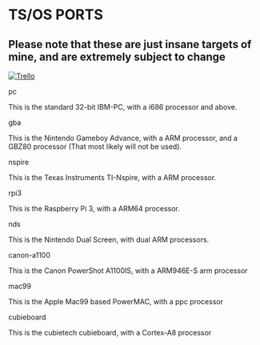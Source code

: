 # TS/OS PORTS

## Please note that these are just insane targets of mine, and are extremely subject to change

[![Trello](https://trello.com/favicon.ico)](https://trello.com/b/tjOwxujy/ts-os-port-status)

pc

This is the standard 32-bit IBM-PC, with a i686 processor and above.

gba

This is the Nintendo Gameboy Advance, with a ARM processor, and a GBZ80 processor (That most likely will not be used).

nspire

This is the Texas Instruments TI-Nspire, with a ARM processor.

rpi3

This is the Raspberry Pi 3, with a ARM64 processor.

nds

This is the Nintendo Dual Screen, with dual ARM processors.

canon-a1100

This is the Canon PowerShot A1100IS, with a ARM946E-S arm processor

mac99

This is the Apple Mac99 based PowerMAC, with a ppc processor

cubieboard

This is the cubietech cubieboard, with a Cortex-A8 processor
